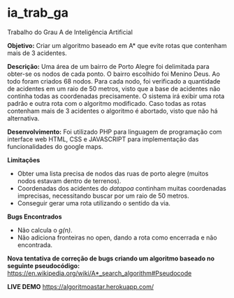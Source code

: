 # ia_trab_ga
Trabalho do Grau A de Inteligência Artificial

**Objetivo:**
Criar um algoritmo baseado em A\* que evite rotas que contenham mais de 3 acidentes.

**Descrição:**
Uma área de um bairro de Porto Alegre foi delimitada para obter-se os nodos de cada ponto. O bairro escolhido foi Menino Deus. Ao todo foram criados 68 nodos. Para cada nodo, foi verificado a quantidade de acidentes em um raio de 50 metros, visto que a base de acidentes não continha todas as coordenadas precisamente. O sistema irá exibir uma rota padrão e outra rota com o algoritmo modificado. Caso todas as rotas contenham mais de 3 acidentes o algoritmo é abortado, visto que não há alternativa.

**Desenvolvimento:**
Foi utilizado PHP para linguagem de programação com interface web HTML, CSS e JAVASCRIPT para implementação das funcionalidades do google maps.

**Limitações**
- Obter uma lista precisa de nodos das ruas de porto alegre (muitos nodos estavam dentro de terrenos).
- Coordenadas dos acidentes do *datapoa* continham muitas coordenadas imprecisas, necessitando buscar por um raio de 50 metros.
- Conseguir gerar uma rota utilizando o sentido da via.

**Bugs Encontrados**
- Não calcula o *g(n)*.
- Não adiciona fronteiras no open, dando a rota como encerrada e não encontrada.

**Nova tentativa de correção de bugs criando um algoritmo baseado no seguinte pseudocódigo:**
https://en.wikipedia.org/wiki/A*_search_algorithm#Pseudocode

**LIVE DEMO**
https://algoritmoastar.herokuapp.com/
